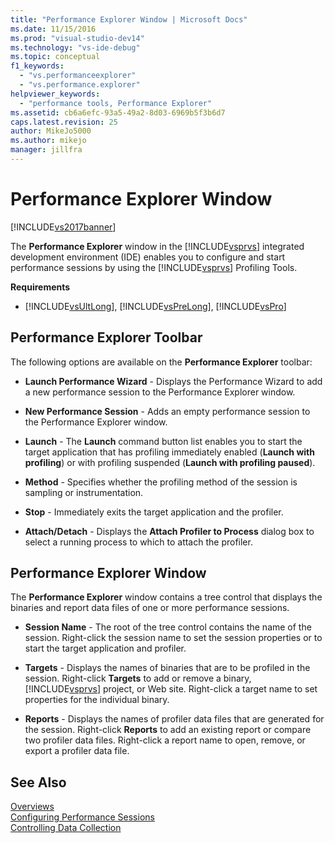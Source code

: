 ```yaml
---
title: "Performance Explorer Window | Microsoft Docs"
ms.date: 11/15/2016
ms.prod: "visual-studio-dev14"
ms.technology: "vs-ide-debug"
ms.topic: conceptual
f1_keywords: 
  - "vs.performanceexplorer"
  - "vs.performance.explorer"
helpviewer_keywords: 
  - "performance tools, Performance Explorer"
ms.assetid: cb6a6efc-93a5-49a2-8d03-6969b5f3b6d7
caps.latest.revision: 25
author: MikeJo5000
ms.author: mikejo
manager: jillfra
---
```

# Performance Explorer Window
[!INCLUDE[vs2017banner](../includes/vs2017banner.md)]

The **Performance Explorer** window in the [!INCLUDE[vsprvs](../includes/vsprvs-md.md)] integrated development environment (IDE) enables you to configure and start performance sessions by using the [!INCLUDE[vsprvs](../includes/vsprvs-md.md)] Profiling Tools.  
  
 **Requirements**  
  
-   [!INCLUDE[vsUltLong](../includes/vsultlong-md.md)], [!INCLUDE[vsPreLong](../includes/vsprelong-md.md)], [!INCLUDE[vsPro](../includes/vspro-md.md)]  
  
## Performance Explorer Toolbar  
 The following options are available on the **Performance Explorer** toolbar:  
  
-   **Launch Performance Wizard** - Displays the Performance Wizard to add a new performance session to the Performance Explorer window.  
  
-   **New Performance Session** - Adds an empty performance session to the Performance Explorer window.  
  
-   **Launch** - The **Launch** command button list enables you to start the target application that has profiling immediately enabled (**Launch with profiling**) or with profiling suspended (**Launch with profiling paused**).  
  
-   **Method** - Specifies whether the profiling method of the session is sampling or instrumentation.  
  
-   **Stop** - Immediately exits the target application and the profiler.  
  
-   **Attach/Detach** - Displays the **Attach Profiler to Process** dialog box to select a running process to which to attach the profiler.  
  
## Performance Explorer Window  
 The **Performance Explorer** window contains a tree control that displays the binaries and report data files of one or more performance sessions.  
  
-   **Session Name** - The root of the tree control contains the name of the session. Right-click the session name to set the session properties or to start the target application and profiler.  
  
-   **Targets** - Displays the names of binaries that are to be profiled in the session. Right-click **Targets** to add or remove a binary, [!INCLUDE[vsprvs](../includes/vsprvs-md.md)] project, or Web site. Right-click a target name to set properties for the individual binary.  
  
-   **Reports** - Displays the names of profiler data files that are generated for the session. Right-click **Reports** to add an existing report or compare two profiler data files. Right-click a report name to open, remove, or export a profiler data file.  
  
## See Also  
 [Overviews](../profiling/overviews-performance-tools.md)   
 [Configuring Performance Sessions](../profiling/configuring-performance-sessions.md)   
 [Controlling Data Collection](../profiling/controlling-data-collection.md)

